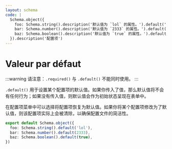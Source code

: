 ```yaml
---
layout: schema
code: |
  Schema.object({
    foo: Schema.string().description('默认值为 `lol` 的属性。').default('lol'),
    bar: Schema.number().description('默认值为 `2333` 的属性。').default(2333),
    baz: Schema.boolean().description('默认值为 `true` 的属性。').default(true),
  }).description('配置项')
---
```


# Valeur par défaut

:::warning
请注意：`.required()` 与 `.default()` 不能同时使用。
:::

`.default()` 用于设置某个配置项的默认值。如果你传入了值，那么默认值将不会有任何行为；如果没有传入值，则默认值会作为初始状态呈现在表单中。

在配置项菜单中可以选择将配置项恢复为默认值。如果你将某个配置项修改为了默认值，则该配置项实际上会被清除，以确保配置文件的简洁性。

```ts
export default Schema.object({
  foo: Schema.string().default('lol'),
  bar: Schema.number().default(2333),
  baz: Schema.boolean().default(true),
})
```

